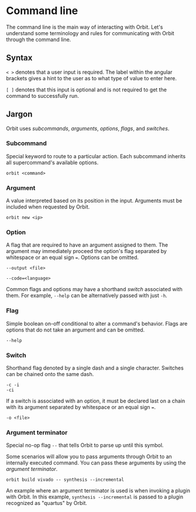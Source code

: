 # Command line

The command line is the main way of interacting with Orbit. Let's understand some terminology and rules for communicating with Orbit through the command line.

## Syntax

`< >` denotes that a user input is required. The label within the angular brackets gives a hint to the user as to what type of value to enter here.

`[ ]` denotes that this input is optional and is not required to get the command to successfully run.

## Jargon

Orbit uses _subcommands_, _arguments_, _options_, _flags_, and _switches_.

### __Subcommand__
Special keyword to route to a particular action. Each subcommand inherits all supercommand's available options.
```
orbit <command>
```

### __Argument__
A value interpreted based on its position in the input. Arguments must be included when requested by Orbit.
```
orbit new <ip>
```

### __Option__
A flag that are required to have an argument assigned to them. The argument may immediately proceed the option's flag separated by whitespace or an equal sign `=`. Options can be omitted.
```
--output <file>

--code=<language>
```

Common flags and options may have a shorthand _switch_ associated with them. For example, `--help` can be alternatively passed with just `-h`.

### __Flag__
Simple boolean on-off conditional to alter a command's behavior. Flags are options that do not take an argument and can be omitted.
```
--help
```

### __Switch__
Shorthand flag denoted by a single dash and a single character. Switches can be chained onto the same dash.
```
-c -i
-ci
```
If a switch is associated with an option, it must be declared last on a chain with its argument separated by whitespace or an equal sign `=`.
```
-o <file>
```

### __Argument terminator__ 
Special no-op flag `--` that tells Orbit to parse up until this symbol.

Some scenarios will allow you to pass arguments through Orbit to an internally executed command. You can pass these arguments by using the _argument terminator_.

```
orbit build vivado -- synthesis --incremental
```
An example where an argument terminator is used is when invoking a plugin with Orbit. In this example, `synthesis --incremental` is passed to a plugin recognized as "quartus" by Orbit.
